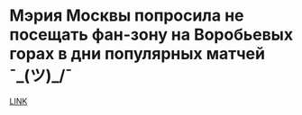 # Мэрия Москвы попросила не посещать фан-зону на Воробьевых горах в дни популярных матчей ¯\_(ツ)_/¯



[LINK](https://varlamov.ru/2975250.html)